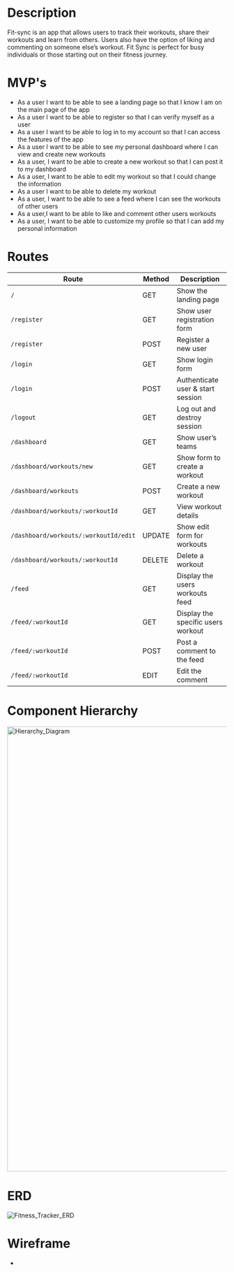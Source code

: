 # Description
Fit-sync is an app that allows users to track their workouts, share their workouts and learn from others. Users also have the option of liking and commenting on someone else’s workout. Fit Sync is perfect for busy individuals or those starting out on their fitness journey.

# MVP's
- As a user I want to be able to see a landing page so that I know I am on the main page of the app
- As a user I want to be able to register so that I can verify myself as a user
- As a user I want to be able to log in to my account so that I can access the features of the app
- As a user I want to be able to see my personal dashboard where I can view and create new workouts
- As a user, I want to be able to create a new workout so that I can post it to my dashboard
- As a user, I want to be able to edit my workout so that I could change the information
- As a user I want to be able to delete my workout
- As a user, I want to be able to see a feed where I can see the workouts of other users
- As a user,I want to be able to like and comment other users workouts
- As a user, I want to be able to customize my profile so that I can add my personal information

# Routes

| **Route**                             | **Method** | **Description**                    |
| ------------------------------------- | ---------- | ---------------------------------- |
| `/`                                   | GET        | Show the landing page              |
| `/register`                           | GET        | Show user registration form        |
| `/register`                           | POST       | Register a new user                |
| `/login`                              | GET        | Show login form                    |
| `/login`                              | POST       | Authenticate user & start session  |
| `/logout`                             | GET        | Log out and destroy session        |
| `/dashboard`                          | GET        | Show user’s teams                  |
| `/dashboard/workouts/new`             | GET        | Show form to create a workout      |
| `/dashboard/workouts`                 | POST       | Create a new workout               |
| `/dashboard/workouts/:workoutId`      | GET        | View workout details               |
| `/dashboard/workouts/:workoutId/edit` | UPDATE     | Show edit form for workouts        |
| `/dashboard/workouts/:workoutId`      | DELETE     | Delete a workout                   |
| `/feed`                               | GET        | Display the users workouts feed    |
| `/feed/:workoutId`                    | GET        | Display the specific users workout |
| `/feed/:workoutId`                    | POST       | Post a comment to the feed         |
| `/feed/:workoutId`                    | EDIT       | Edit the comment                   |

# Component Hierarchy 
<img width="1018" alt="Hierarchy_Diagram" src="https://github.com/user-attachments/assets/27805d28-6335-45d9-858a-b2fd5021c1da" />

# ERD
![Fitness_Tracker_ERD](https://github.com/user-attachments/assets/0195dd6a-158d-4d61-9fa0-7f0572e5b749)


# Wireframe
- 




